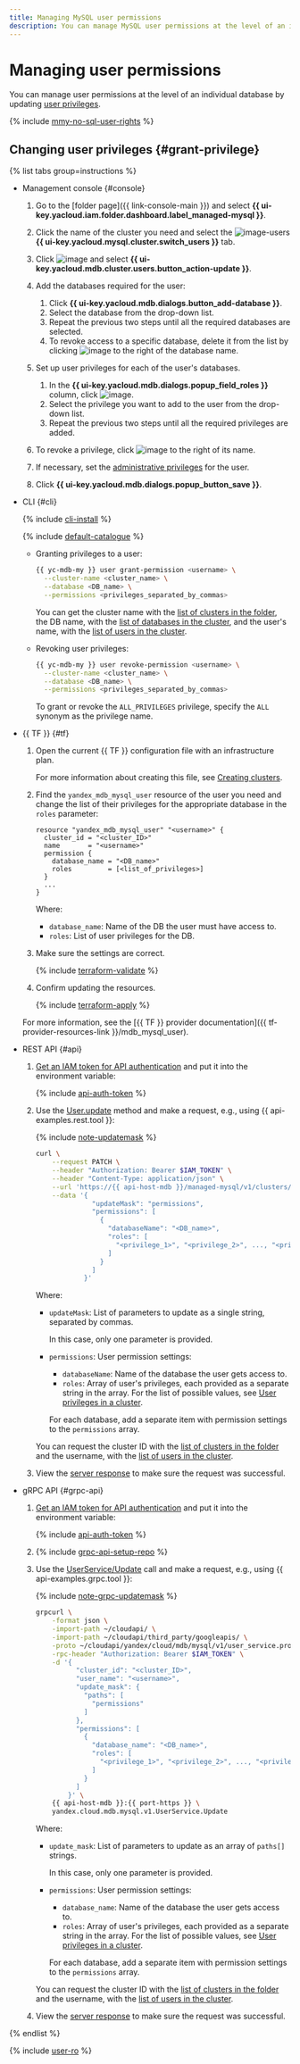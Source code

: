 ```yaml
---
title: Managing MySQL user permissions
description: You can manage MySQL user permissions at the level of an individual database by updating user privileges. Users can have different sets of privileges for different databases. To learn more about the privileges supported, see their respective descriptions.
---
```

# Managing user permissions

You can manage user permissions at the level of an individual database by updating [user privileges](../concepts/user-rights.md).

{% include [mmy-no-sql-user-rights](../../_includes/mdb/mmy-no-sql-user-rights.md) %}

## Changing user privileges {#grant-privilege}

{% list tabs group=instructions %}

- Management console {#console}

  1. Go to the [folder page]({{ link-console-main }}) and select **{{ ui-key.yacloud.iam.folder.dashboard.label_managed-mysql }}**.

  1. Click the name of the cluster you need and select the ![image-users](../../_assets/console-icons/persons.svg) **{{ ui-key.yacloud.mysql.cluster.switch_users }}** tab.

  1. Click ![image](../../_assets/console-icons/ellipsis.svg) and select **{{ ui-key.yacloud.mdb.cluster.users.button_action-update }}**.

  1. Add the databases required for the user:

     1. Click **{{ ui-key.yacloud.mdb.dialogs.button_add-database }}**.
     1. Select the database from the drop-down list.
     1. Repeat the previous two steps until all the required databases are selected.
     1. To revoke access to a specific database, delete it from the list by clicking ![image](../../_assets/console-icons/xmark.svg) to the right of the database name.

  1. Set up user privileges for each of the user's databases.

     1. In the **{{ ui-key.yacloud.mdb.dialogs.popup_field_roles }}** column, click ![image](../../_assets/console-icons/plus.svg).
     1. Select the privilege you want to add to the user from the drop-down list.
     1. Repeat the previous two steps until all the required privileges are added.

  1. To revoke a privilege, click ![image](../../_assets/console-icons/xmark.svg) to the right of its name.
  1. If necessary, set the [administrative privileges](../concepts/settings-list.md#setting-administrative-privileges) for the user.
  1. Click **{{ ui-key.yacloud.mdb.dialogs.popup_button_save }}**.

- CLI {#cli}

  {% include [cli-install](../../_includes/cli-install.md) %}

  {% include [default-catalogue](../../_includes/default-catalogue.md) %}

  * Granting privileges to a user:

      ```bash
      {{ yc-mdb-my }} user grant-permission <username> \
        --cluster-name <cluster_name> \
        --database <DB_name> \
        --permissions <privileges_separated_by_commas>
      ```

      You can get the cluster name with the [list of clusters in the folder](cluster-list.md), the DB name, with the [list of databases in the cluster](databases.md#list-db), and the user's name, with the [list of users in the cluster](cluster-users.md#list-users).

  * Revoking user privileges:

      ```bash
      {{ yc-mdb-my }} user revoke-permission <username> \
        --cluster-name <cluster_name> \
        --database <DB_name> \
        --permissions <privileges_separated_by_commas>
      ```

      To grant or revoke the `ALL_PRIVILEGES` privilege, specify the `ALL` synonym as the privilege name.

- {{ TF }} {#tf}

  1. Open the current {{ TF }} configuration file with an infrastructure plan.

      For more information about creating this file, see [Creating clusters](cluster-create.md).

  1. Find the `yandex_mdb_mysql_user` resource of the user you need and change the list of their privileges for the appropriate database in the `roles` parameter:

      ```hcl
      resource "yandex_mdb_mysql_user" "<username>" {
        cluster_id = "<cluster_ID>"
        name       = "<username>"
        permission {
          database_name = "<DB_name>"
          roles         = [<list_of_privileges>]
        }
        ...
      }
      ```

      Where:

      * `database_name`: Name of the DB the user must have access to.
      * `roles`: List of user privileges for the DB.

  1. Make sure the settings are correct.

      {% include [terraform-validate](../../_includes/mdb/terraform/validate.md) %}

  1. Confirm updating the resources.

      {% include [terraform-apply](../../_includes/mdb/terraform/apply.md) %}

  For more information, see the [{{ TF }} provider documentation]({{ tf-provider-resources-link }}/mdb_mysql_user).

- REST API {#api}

  1. [Get an IAM token for API authentication](../api-ref/authentication.md) and put it into the environment variable:

      {% include [api-auth-token](../../_includes/mdb/api-auth-token.md) %}

  1. Use the [User.update](../api-ref/User/update.md) method and make a request, e.g., using {{ api-examples.rest.tool }}:

      {% include [note-updatemask](../../_includes/note-api-updatemask.md) %}

      ```bash
      curl \
          --request PATCH \
          --header "Authorization: Bearer $IAM_TOKEN" \
          --header "Content-Type: application/json" \
          --url 'https://{{ api-host-mdb }}/managed-mysql/v1/clusters/<cluster_ID>/users/<username>' \
          --data '{
                    "updateMask": "permissions",
                    "permissions": [
                      {
                        "databaseName": "<DB_name>",
                        "roles": [
                          "<privilege_1>", "<privilege_2>", ..., "<privilege_N>"
                        ]
                      }
                    ]
                  }'
      ```

      Where:

      * `updateMask`: List of parameters to update as a single string, separated by commas.

          In this case, only one parameter is provided.

      * `permissions`: User permission settings:

          * `databaseName`: Name of the database the user gets access to.
          * `roles`: Array of user's privileges, each provided as a separate string in the array. For the list of possible values, see [User privileges in a cluster](../concepts/user-rights.md#db-privileges).

          For each database, add a separate item with permission settings to the `permissions` array.

      You can request the cluster ID with the [list of clusters in the folder](cluster-list.md#list-clusters) and the username, with the [list of users in the cluster](#list-users).

  1. View the [server response](../api-ref/User/update.md#responses) to make sure the request was successful.

- gRPC API {#grpc-api}

  1. [Get an IAM token for API authentication](../api-ref/authentication.md) and put it into the environment variable:

      {% include [api-auth-token](../../_includes/mdb/api-auth-token.md) %}

  1. {% include [grpc-api-setup-repo](../../_includes/mdb/grpc-api-setup-repo.md) %}
  1. Use the [UserService/Update](../api-ref/grpc/User/update.md) call and make a request, e.g., using {{ api-examples.grpc.tool }}:

      {% include [note-grpc-updatemask](../../_includes/note-grpc-api-updatemask.md) %}

      ```bash
      grpcurl \
          -format json \
          -import-path ~/cloudapi/ \
          -import-path ~/cloudapi/third_party/googleapis/ \
          -proto ~/cloudapi/yandex/cloud/mdb/mysql/v1/user_service.proto \
          -rpc-header "Authorization: Bearer $IAM_TOKEN" \
          -d '{
                "cluster_id": "<cluster_ID>",
                "user_name": "<username>",
                "update_mask": {
                  "paths": [
                    "permissions"
                  ]
                },
                "permissions": [
                  {
                    "database_name": "<DB_name>",
                    "roles": [
                      "<privilege_1>", "<privilege_2>", ..., "<privilege_N>"
                    ]
                  }
                ]
              }' \
          {{ api-host-mdb }}:{{ port-https }} \
          yandex.cloud.mdb.mysql.v1.UserService.Update
      ```

      Where:

      * `update_mask`: List of parameters to update as an array of `paths[]` strings.

          In this case, only one parameter is provided.

      * `permissions`: User permission settings:

          * `database_name`: Name of the database the user gets access to.
          * `roles`: Array of user's privileges, each provided as a separate string in the array. For the list of possible values, see [User privileges in a cluster](../concepts/user-rights.md#db-privileges).

          For each database, add a separate item with permission settings to the `permissions` array.

      You can request the cluster ID with the [list of clusters in the folder](cluster-list.md#list-clusters) and the username, with the [list of users in the cluster](#list-users).

  1. View the [server response](../api-ref/grpc/User/create.md#yandex.cloud.operation.Operation) to make sure the request was successful.

{% endlist %}

{% include [user-ro](../../_includes/mdb/mmy-user-examples.md) %}
